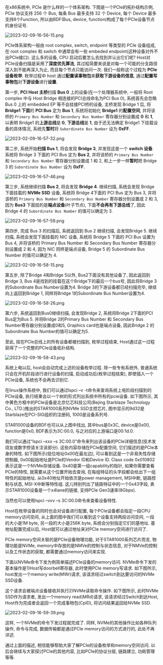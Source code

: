 
在x86系统中, PCIe 是什么样的一个体系架构. 下图是一个PCIe的拓扑结构示例, PCIe 协议支持 256 个 Bus, 每条 Bus 最多支持 32 个 Device, 每个 Device 最多支持8个Function, 所以由BDF(Bus, device, function)构成了每个PCIe设备节点的身份证号.

![2023-02-09-16-56-15.png](./images/2023-02-09-16-56-15.png)

PCIe体系架构一般由 root complex, switch, endpoint 等类型的 PCIe 设备组成, 在 root complex 和 switch 中通常会有一些 embeded endpoint(这种设备对外不出PCIe接口). 这么多的设备, CPU 启动后要怎么去找到并认出它们呢? Host对PCIe设备扫描是采用了**深度优先算法**, 其过程简要来说是对每一个可能的分支路径深入到不能再深入为止, 而且每个节点只能访问一次. 我们一般称这个过程为 **PCIe 设备枚举**. 枚举过程中 host 通过**配置读事物包**来**获取下游设备的信息**, 通过**配置写事物包**对**下游设备**进行**设置**.

第一步, **PCI Host 主桥**扫描 **Bus 0** 上的设备(在一个处理器系统中, 一般将 Root complex 中与 Host Bridge 相连接的PCI总线命名为PCI Bus 0), 系统首先会忽略 Bus 0 上的 embedded EP 等不会挂接PCI桥的设备, 主桥发现 Bridge 1 后, 将 **Bridge1 下面**的 **PCI Bus** 定为 **Bus 1**, 系统将初始化 **Bridge1** 的**配置空间**, 并将该桥的 `Primary Bus Number` 和 `Secondary Bus Number` 寄存器分别设置成 **0** 和 **1**, 以表明 Bridge1 的**上游总线**是 **0**, **下游总线**是 **1**, 由于还无法确定 Bridge1 下挂载设备的具体情况, 系统先**暂时**将 `Subordinate Bus Number` 设为 **0xFF**.

![2023-02-09-16-57-32.png](./images/2023-02-09-16-57-32.png)

第二步, 系统开始**扫描 Bus 1**, 将会发现 **Bridge 3**, 并发现这是一个 **switch 设备**. 系统将 Bridge 3 下面的 PCI Bus 定为 **Bus 2**, 并将该桥的 `Primary Bus Number` 和 `Secondary Bus Number` 寄存器分别设置成 1 和 2, 和上一步一样**暂时**把 Bridge 3 的 `Subordinate Bus Number` 设为 **0xFF**.

![2023-02-09-16-57-46.png](./images/2023-02-09-16-57-46.png)

第三步, 系统继续扫描 **Bus 2**, 将会发现 **Bridge 4**. 继续扫描, 系统会发现 Bridge 下面挂载的 **NVMe SSD** 设备, 系统将 Bridge 4下面的 PCI Bus 定为 Bus 3, 并将该桥的 `Primary Bus Number` 和 `Secondary Bus Number` 寄存器分别设置成 2 和 3, 因为 **Bus3** 下面挂的是**端点设备**(叶子节点), 下面**不会再有下游总线**了, 因此 Bridge 4 的 `Subordinate Bus Number` 的值可以确定为 3.

![2023-02-09-16-57-59.png](./images/2023-02-09-16-57-59.png)

第四步, 完成 Bus 3 的扫描后, 系统返回到 Bus 2 继续扫描, 会发现Bridge 5. 继续扫描, 系统会发现下面挂载的 NIC 设备, 系统将 Bridge 5 下面的 PCI Bus 设置为 Bus 4, 并将该桥的 Primary Bus Number 和 Secondary Bus Number 寄存器分别设置成 2 和 4, 因为 NIC 同样是端点设备, Bridge 5 的 Subordinate Bus Number 的值可以确定为 4.

![2023-02-09-16-58-15.png](./images/2023-02-09-16-58-15.png)

第五步, 除了Bridge 4和Bridge 5以外, Bus2下面没有其他设备了, 因此返回到Bridge 3, Bus 4是找到的挂载在这个Bridge下的最后一个bus号, 因此将Bridge 3的Subordinate Bus Number设置为4. Bridge 3的下游设备都已经扫描完毕, 继续向上返回到Bridge 1, 同样将Bridge 1的Subordinate Bus Number设置为4.

![2023-02-09-16-58-26.png](./images/2023-02-09-16-58-26.png)

第六步, 系统返回到Bus0继续扫描, 会发现Bridge 2, 系统将Bridge 2下面的PCI Bus定为Bus 5. 并将Bridge 2的Primary Bus Number 和 Secondary Bus Number寄存器分别设置成0和5,  Graphics card也是端点设备, 因此Bridge 2 的Subordinate Bus Number的值可以确定为5.

至此, 挂在PCIe总线上的所有设备都被扫描到, 枚举过程结束, Host通过这一过程获得了一个完整的PCIe设备拓扑结构.

![2023-02-09-16-58-43.png](./images/2023-02-09-16-58-43.png)

系统上电以后, host会自动完成上述的设备枚举过程. 除一些专有系统外, 普通系统只会在开机阶段进行进行设备的扫描, 启动成功后(枚举过程结束), 即使插入一个PCIe设备, 系统也不会再去识别它.

在linux操作系统中, 我们可以通过lspci –v -t命令来查询系统上电阶段扫描到的PCIe设备, 执行结果会以一个树的形式列出系统中所有的pcie设备. 如下图所示, 其中黄色方框中的PCIe设备是北京忆芯科技公司(Bejing Starblaze Technology Co., LTD.)推出的STAR1000系列NVMe SSD主控芯片, 图中显示的9d32是Starblaze在PCI-SIG组织的注册码, 1000是设备系列号.



STAR1000设备的BDF也可以从上图中找出, 其中bus是0x3C, device是0x00, function是0x0, BDF表示为3C:00.0, 与之对应的上游端口是00:1d.0.

我们可以通过“lspci –xxx –s 3C:00.0”命令来列出该设备的PCIe详细信息(技术发烧友或数字控请关注该部分). 这些内容存储在PCIe配置空间, 它们描述的是PCIe本身的特性. 如下图所示(低位地址0x00在最左边), 可以看到这是一个非易失性存储控制器, 0x00起始地址是PCIe的Vendor ID和Device ID. Class code 0x010802表示这是一个NVMe存储设备. 0x40是第一组capability的指针, 如果你需要查看PCIe的特性, 就需要从这个位置开始去查询, 在每组特征的头字段都会给出下一组特性的起始地址. 从0x40地址开始依次是power management, MSI中断, 链路控制与状态, MSI-X中断等特性组. 这儿特别列出了链路特征中的一个0x43字段, 表示STAR1000设备是一个x4lane的链接, 支持PCIe Gen3速率(8Gbps).



当然也可以使用lspci –vvv –s 3C:00.0命令来查看设备特性.



Host在枚举设备的同时也会对设备进行配置, 每个PCIe设备都会指定一段CPU memory访问空间, 从上面的图中我们可以看到这个设备支持两段访问空间, 一段的大小是1M byte, 另一段的大小是256K byte, 系统会分别指定它们的基地址. 基地址配置完成以后, Host就可以通过地址来对PCIe memory空间进行访问了.

PCIe memory空间关联的是PCIe设备物理功能, 对于STAR1000系列芯片而言, 物理功能是NVMe, memory中存放的是NMVe的控制与状态信息, 对于NMVe的控制以及工作状态的获取, 都需要通过memory访问来实现.

下面以NVMe命令下发为例简单描述PCIe设备的memory访问. NVMe命令下发的基本操作是1)Host写doorbell寄存器, 此时使用PCIe memory写请求. 如下图所示, host发出一个memory write(MWr)请求, 该请求经过switch到达要访问的NVMe SSD设备.

这个请求会被端点设备接收并执行2)NVMe读取命令操作. 如下图所示, 此时NVMe SSD作为请求者, 发出一个memory read(MRd)请求, 该请求经过Switch到达Host, Host作为完成者会返回一个完成事物包(CplD), 将访问结果返回给NVMe SSD.

![2023-02-09-16-59-39.png](./images/2023-02-09-16-59-39.png)

这样, 一个NVMe的命令下发过程就完成了. 同样, NVMe的其他操作比如各种队列操作, 命令与完成, 数据传输都是通过PCIe memory访问的方式进行的, 此处不再详述.

通过上面的描述, 相信能够帮助大家了解PCIe的设备枚举和memory空间访问. 以后会继续与大家探讨PCIe的其他内容, 比如PCIe的协议分层, 链路建立, 功耗管理等等.
